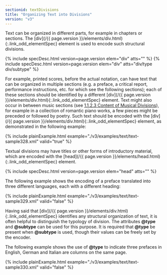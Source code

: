 ```yaml
---
sectionid: textDivisions
title: "Organizing Text into Divisions"
version: "v3"
---
```




Text can be organized in different parts, for example in chapters or sections. The
[div](/{{ page.version }}/elements/div.html){:.link_odd_elementSpec} element is used to encode such structural divisions.



{% include specDesc.html version=page.version elem="div" atts="" %}
{% include specDesc.html version=page.version elem="div" atts="div/type div/subtype" %}



For example, printed scores, before the actual notation, can have text that can be
organized
in multiple sections (e.g. a preface, a critical report, performance instructions,
etc. for
which see the following sections); each of these sections should be identified by
a different
[div](/{{ page.version }}/elements/div.html){:.link_odd_elementSpec} element. Text might also occur in between music sections (see <a class="link_ptr" title="Content of Musical Divisions" href="/{{ page.version }}/guidelines/shared.html#sharedMdivContent">1.1.2.3 Content of Musical Divisions</a>), for example in a collection of romantic piano works, a few
pieces might be preceded or followed by poetry. Such text should be encoded with the
[div](/{{ page.version }}/elements/div.html){:.link_odd_elementSpec} element, as demonstrated in the following example:

{% include plainExample.html example="./v3/examples/text/text-sample328.xml" valid="true" %}


Textual divisions may have titles or other forms of introductory material, which are
encoded
with the [head](/{{ page.version }}/elements/head.html){:.link_odd_elementSpec} element.




{% include specDesc.html version=page.version elem="head" atts="" %}




The following example shows the encoding of a preface translated into three different
languages, each with a different heading:


{% include plainExample.html example="./v3/examples/text/text-sample329.xml" valid="false" %}

Having said that [div](/{{ page.version }}/elements/div.html){:.link_odd_elementSpec} identifies any structural organization of text, it
is often helpful to distinguish the typology of division. The attributes **@type** and
**@subtype** can be used for this purpose. It is required that **@type** be
present when **@subtype** is used, though their values can be freely set by the
encoder.


The following example shows the use of **@type** to indicate three prefaces in English,
German and Italian are columns on the same page.

{% include plainExample.html example="./v3/examples/text/text-sample330.xml" valid="false" %}

